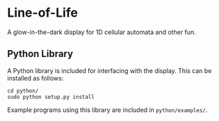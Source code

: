 Line-of-Life
============

A glow-in-the-dark display for 1D cellular automata and other fun.

Python Library
--------------

A Python library is included for interfacing with the display. This can be
installed as follows:

	cd python/
	sudo python setup.py install

Example programs using this library are included in `python/examples/`.
